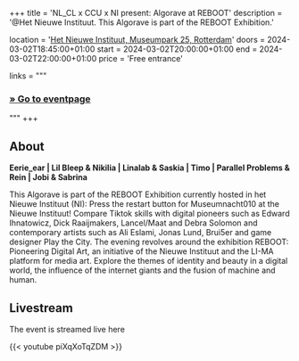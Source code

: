 +++
title       = 'NL_CL x CCU x NI present: Algorave at REBOOT'
description = '@Het Nieuwe Instituut. This Algorave is part of the REBOOT Exhibition.'

location    = '[Het Nieuwe Instituut, Museumpark 25, Rotterdam](https://www.openstreetmap.org/node/11734474136)'
doors       = 2024-03-02T18:45:00+01:00
start       = 2024-03-02T20:00:00+01:00
end         = 2024-03-02T22:00:00+01:00
price       = 'Free entrance'

links = """
  ### [» Go to eventpage ](https://nieuweinstituut.nl/events/museumnacht-2024-reboot-the-night)
"""
+++

<!--more-->

## About

**Eerie_ear | Lil Bleep & Nikilia | Linalab & Saskia | Timo | Parallel Problems & Rein | Jobi & Sabrina**

This Algorave is part of the REBOOT Exhibition currently hosted in het Nieuwe Instituut (NI): Press the restart button for Museumnacht010 at the Nieuwe Instituut! Compare Tiktok skills with digital pioneers such as Edward Ihnatowicz, Dick Raaijmakers, Lancel/Maat and Debra Solomon and contemporary artists such as Ali Eslami, Jonas Lund, Brui5er and game designer Play the City. The evening revolves around the exhibition REBOOT: Pioneering Digital Art, an initiative of the Nieuwe Instituut and the LI-MA platform for media art. Explore the themes of identity and beauty in a digital world, the influence of the internet giants and the fusion of machine and human.

## Livestream

The event is streamed live here

{{< youtube piXqXoTqZDM >}}